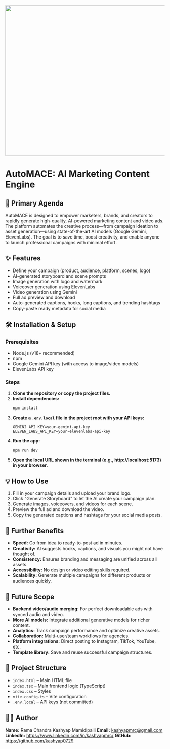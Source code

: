 <div align="center">
<img width="1200" height="475" alt="GHBanner" src="https://github.com/user-attachments/assets/0aa67016-6eaf-458a-adb2-6e31a0763ed6" />
</div>

# AutoMACE: AI Marketing Content Engine

## 🚀 Primary Agenda
AutoMACE is designed to empower marketers, brands, and creators to rapidly generate high-quality, AI-powered marketing content and video ads. The platform automates the creative process—from campaign ideation to asset generation—using state-of-the-art AI models (Google Gemini, ElevenLabs). The goal is to save time, boost creativity, and enable anyone to launch professional campaigns with minimal effort.

## ✨ Features
- Define your campaign (product, audience, platform, scenes, logo)
- AI-generated storyboard and scene prompts
- Image generation with logo and watermark
- Voiceover generation using ElevenLabs
- Video generation using Gemini
- Full ad preview and download
- Auto-generated captions, hooks, long captions, and trending hashtags
- Copy-paste ready metadata for social media

## 🛠️ Installation & Setup

### Prerequisites
- Node.js (v18+ recommended)
- npm
- Google Gemini API key (with access to image/video models)
- ElevenLabs API key

### Steps
1. **Clone the repository or copy the project files.**
2. **Install dependencies:**
   ```sh
   npm install
   ```
3. **Create a `.env.local` file in the project root with your API keys:**
   ```env
   GEMINI_API_KEY=your-gemini-api-key
   ELEVEN_LABS_API_KEY=your-elevenlabs-api-key
   ```
4. **Run the app:**
   ```sh
   npm run dev
   ```
5. **Open the local URL shown in the terminal (e.g., http://localhost:5173) in your browser.**

## 💡 How to Use
1. Fill in your campaign details and upload your brand logo.
2. Click "Generate Storyboard" to let the AI create your campaign plan.
3. Generate images, voiceovers, and videos for each scene.
4. Preview the full ad and download the video.
5. Copy the generated captions and hashtags for your social media posts.

## 🌟 Further Benefits
- **Speed:** Go from idea to ready-to-post ad in minutes.
- **Creativity:** AI suggests hooks, captions, and visuals you might not have thought of.
- **Consistency:** Ensures branding and messaging are unified across all assets.
- **Accessibility:** No design or video editing skills required.
- **Scalability:** Generate multiple campaigns for different products or audiences quickly.

## 🔮 Future Scope
- **Backend video/audio merging:** For perfect downloadable ads with synced audio and video.
- **More AI models:** Integrate additional generative models for richer content.
- **Analytics:** Track campaign performance and optimize creative assets.
- **Collaboration:** Multi-user/team workflows for agencies.
- **Platform integrations:** Direct posting to Instagram, TikTok, YouTube, etc.
- **Template library:** Save and reuse successful campaign structures.

## 📁 Project Structure
- `index.html` – Main HTML file
- `index.tsx` – Main frontend logic (TypeScript)
- `index.css` – Styles
- `vite.config.ts` – Vite configuration
- `.env.local` – API keys (not committed)

## 🧑‍💻 Author
**Name:** Rama Chandra Kashyap Mamidipalli 
**Email:** kashyapmrc@gmail.com 
**LinkedIn:** https://www.linkedin.com/in/kashyapmrc/ 
**GitHub:** https://github.com/kashyap0729


